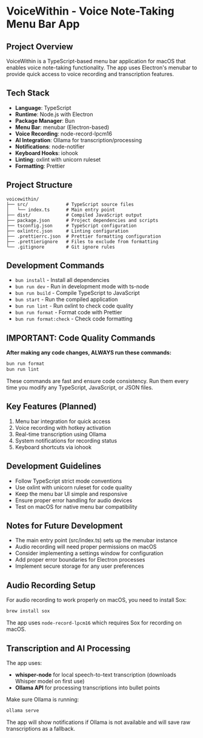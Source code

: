 # VoiceWithin - Voice Note-Taking Menu Bar App

## Project Overview

VoiceWithin is a TypeScript-based menu bar application for macOS that enables voice note-taking functionality. The app uses Electron's menubar to provide quick access to voice recording and transcription features.

## Tech Stack

- **Language**: TypeScript
- **Runtime**: Node.js with Electron
- **Package Manager**: Bun
- **Menu Bar**: menubar (Electron-based)
- **Voice Recording**: node-record-lpcm16
- **AI Integration**: Ollama for transcription/processing
- **Notifications**: node-notifier
- **Keyboard Hooks**: iohook
- **Linting**: oxlint with unicorn ruleset
- **Formatting**: Prettier

## Project Structure

```
voicewithin/
├── src/              # TypeScript source files
│   └── index.ts      # Main entry point
├── dist/             # Compiled JavaScript output
├── package.json      # Project dependencies and scripts
├── tsconfig.json     # TypeScript configuration
├── oxlintrc.json     # Linting configuration
├── .prettierrc.json  # Prettier formatting configuration
├── .prettierignore   # Files to exclude from formatting
└── .gitignore        # Git ignore rules
```

## Development Commands

- `bun install` - Install all dependencies
- `bun run dev` - Run in development mode with ts-node
- `bun run build` - Compile TypeScript to JavaScript
- `bun start` - Run the compiled application
- `bun run lint` - Run oxlint to check code quality
- `bun run format` - Format code with Prettier
- `bun run format:check` - Check code formatting

## IMPORTANT: Code Quality Commands

**After making any code changes, ALWAYS run these commands:**

```bash
bun run format
bun run lint
```

These commands are fast and ensure code consistency. Run them every time you modify any TypeScript, JavaScript, or JSON files.

## Key Features (Planned)

1. Menu bar integration for quick access
2. Voice recording with hotkey activation
3. Real-time transcription using Ollama
4. System notifications for recording status
5. Keyboard shortcuts via iohook

## Development Guidelines

- Follow TypeScript strict mode conventions
- Use oxlint with unicorn ruleset for code quality
- Keep the menu bar UI simple and responsive
- Ensure proper error handling for audio devices
- Test on macOS for native menu bar compatibility

## Notes for Future Development

- The main entry point (src/index.ts) sets up the menubar instance
- Audio recording will need proper permissions on macOS
- Consider implementing a settings window for configuration
- Add proper error boundaries for Electron processes
- Implement secure storage for any user preferences

## Audio Recording Setup

For audio recording to work properly on macOS, you need to install Sox:

```bash
brew install sox
```

The app uses `node-record-lpcm16` which requires Sox for recording on macOS.

## Transcription and AI Processing

The app uses:
- **whisper-node** for local speech-to-text transcription (downloads Whisper model on first use)
- **Ollama API** for processing transcriptions into bullet points

Make sure Ollama is running:
```bash
ollama serve
```

The app will show notifications if Ollama is not available and will save raw transcriptions as a fallback.
